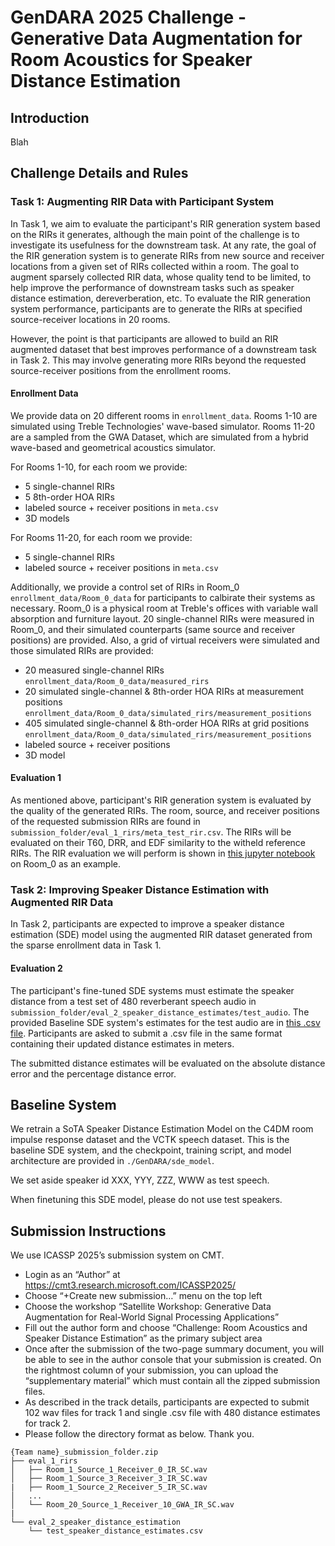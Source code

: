 # GenDARA 2025 Challenge - Generative Data Augmentation for Room Acoustics for Speaker Distance Estimation

## Introduction

Blah

## Challenge Details and Rules

### Task 1: Augmenting RIR Data with Participant System

In Task 1, we aim to evaluate the participant's RIR generation system based on the RIRs it generates, although the main point of the challenge is to investigate its usefulness for the downstream task. At any rate, the goal of the RIR generation system is to generate RIRs from new source and receiver locations from a given set of RIRs collected within a room. The goal to augment sparsely collected RIR data, whose quality tend to be limited, to help improve the performance of downstream tasks such as speaker distance estimation, dereverberation, etc. To evaluate the RIR generation system performance, participants are to generate the RIRs at specified source-receiver locations in 20 rooms.

However, the point is that participants are allowed to build an RIR augmented dataset that best improves performance of a downstream task in Task 2. This may involve generating more RIRs beyond the requested source-receiver positions from the enrollment rooms.

#### Enrollment Data

We provide data on 20 different rooms in `enrollment_data`. Rooms 1-10 are simulated using Treble Technologies' wave-based simulator. Rooms 11-20 are a sampled from the GWA Dataset, which are simulated from a hybrid wave-based and geometrical acoustics simulator.

For Rooms 1-10, for each room we provide:

- 5 single-channel RIRs
- 5 8th-order HOA RIRs
- labeled source + receiver positions in `meta.csv`
- 3D models

For Rooms 11-20, for each room we provide:

- 5 single-channel RIRs
- labeled source + receiver positions in `meta.csv`

Additionally, we provide a control set of RIRs in Room_0 `enrollment_data/Room_0_data` for participants to calbirate their systems as necessary. Room_0 is a physical room at Treble's offices with variable wall absorption and furniture layout. 20 single-channel RIRs were measured in Room_0, and their simulated counterparts (same source and receiver positions) are provided. Also, a grid of virtual receivers were simulated and those simulated RIRs are provided:

- 20 measured single-channel RIRs `enrollment_data/Room_0_data/measured_rirs`
- 20 simulated single-channel & 8th-order HOA RIRs at measurement positions `enrollment_data/Room_0_data/simulated_rirs/measurement_positions`
- 405 simulated single-channel & 8th-order HOA RIRs at grid positions `enrollment_data/Room_0_data/simulated_rirs/measurement_positions`
- labeled source + receiver positions
- 3D model

#### Evaluation 1

As mentioned above, participant's RIR generation system is evaluated by the quality of the generated RIRs. The room, source, and receiver positions of the requested submission RIRs are found in `submission_folder/eval_1_rirs/meta_test_rir.csv`. The RIRs will be evaluated on their T60, DRR, and EDF similarity to the witheld reference RIRs. The RIR evaluation we will perform is shown in [this jupyter notebook](https://github.com/linjac/GenDARA/blob/main/evaluation_rir_room0.ipynb) on Room_0 as an example.

### Task 2: Improving Speaker Distance Estimation with Augmented RIR Data

In Task 2, participants are expected to improve a speaker distance estimation (SDE) model using the augmented RIR dataset generated from the sparse enrollment data in Task 1.

#### Evaluation 2

The participant's fine-tuned SDE systems must estimate the speaker distance from a test set of 480 reverberant speech audio in `submission_folder/eval_2_speaker_distance_estimates/test_audio`. The provided Baseline SDE system's estimates for the test audio are in [this .csv file](https://github.com/linjac/GenDARA/blob/main/submission_folder/speaker_distance_estimates/test_speaker_distance_estimates.csv). Participants are asked to submit a .csv file in the same format containing their updated distance estimates in meters.

The submitted distance estimates will be evaluated on the absolute distance error and the percentage distance error.

## Baseline System

We retrain a SoTA Speaker Distance Estimation Model on the C4DM room impulse response dataset and the VCTK speech dataset. 
This is the baseline SDE system, and the checkpoint, training script, and model architecture are provided in `./GenDARA/sde_model`.

We set aside speaker id XXX, YYY, ZZZ, WWW as test speech.

When finetuning this SDE model, please do not use test speakers.

## Submission Instructions

We use ICASSP 2025’s submission system on CMT.

- Login as an “Author” at <https://cmt3.research.microsoft.com/ICASSP2025/>
- Choose “+Create new submission…” menu on the top left
- Choose the workshop “Satellite Workshop: Generative Data Augmentation for Real-World Signal Processing Applications”
- Fill out the author form and choose “Challenge: Room Acoustics and Speaker Distance Estimation” as the primary subject area
- Once after the submission of the two-page summary document, you will be able to see in the author console that your submission is created. On the rightmost column of your submission, you can upload the “supplementary material” which must contain all the zipped submission files.
- As described in the track details, participants are expected to submit 102 wav files for track 1 and single .csv file with 480 distance estimates for track 2.
- Please follow the directory format as below. Thank you.

```
{Team name}_submission_folder.zip
├── eval_1_rirs
│   ├── Room_1_Source_1_Receiver_0_IR_SC.wav
│   ├── Room_1_Source_3_Receiver_3_IR_SC.wav
|   ├── Room_1_Source_2_Receiver_5_IR_SC.wav
│   ...
│   └── Room_20_Source_1_Receiver_10_GWA_IR_SC.wav
|
└── eval_2_speaker_distance_estimation
    └── test_speaker_distance_estimates.csv
```